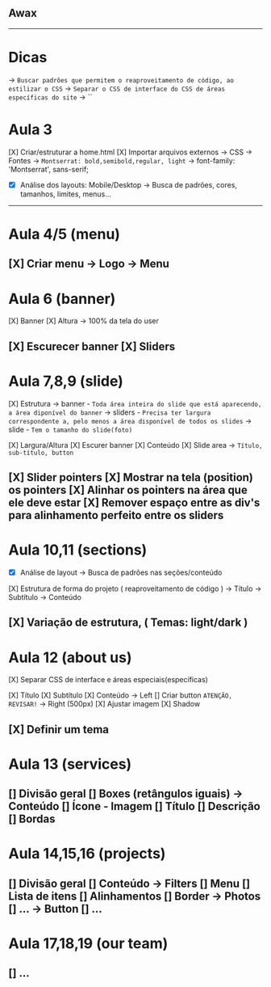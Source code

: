 ## Awax
---
# Dicas
   ->  `Buscar padrões que permitem o reaproveitamento de código, ao estilizar o CSS`
   ->  `Separar o CSS de interface do CSS de áreas específicas do site`
   ->  ``

# Aula 3

   [X] Criar/estruturar a home.html
   [X] Importar arquivos externos
      -> CSS
      -> Fontes -> `Montserrat: bold,semibold,regular, light`
      -> font-family: 'Montserrat', sans-serif;

   * [X] Análise dos layouts: Mobile/Desktop
      -> Busca de padrões, cores, tamanhos, limites, menus...  
---
# Aula 4/5 (menu)

   [X] Criar menu
      -> Logo
      -> Menu
--- 
# Aula 6 (banner)

   [X] Banner
   [X] Altura 
      -> 100% da tela do user

   [X] Escurecer banner
   [X] Sliders
---
# Aula 7,8,9 (slide)

   [X] Estrutura
      -> banner - `Toda área inteira do slide que está aparecendo, a área diponível do banner`
      -> sliders - `Precisa ter largura correspondente a, pelo menos a área disponível de todos os slides`
      -> slide - `Tem o tamanho do slide(foto)`

   [X] Largura/Altura
   [X] Escurer banner
   [X] Conteúdo
   [X] Slide area 
      -> `Título, sub-título, button`

   [X] Slider pointers
   [X] Mostrar na tela (position) os pointers
   [X] Alinhar os pointers na área que ele deve estar
   [X] Remover espaço entre as div's para alinhamento perfeito entre os sliders
---
# Aula 10,11 (sections)

   * [X] Análise de layout 
      -> Busca de padrões nas seções/conteúdo

   [X] Estrutura de forma do projeto ( reaproveitamento de código )
      -> Título
      -> Subtítulo
      -> Conteúdo

   [X] Variação de estrutura, ( Temas: light/dark )
---
# Aula 12 (about us)

   [X] Separar CSS de interface e áreas especiais(específicas)

   [X] Título
   [X] Subtítulo
   [X] Conteúdo 
      -> Left
         [] Criar button `ATENÇÃO, REVISAR!`
      -> Right (500px)
         [X] Ajustar imagem
         [X] Shadow

   [X] Definir um tema
---
# Aula 13 (services)

   [] Divisão geral
   [] Boxes (retângulos iguais)
      -> Conteúdo
         [] Ícone - Imagem
         [] Título
         [] Descrição
   [] Bordas
---
# Aula 14,15,16 (projects)

   [] Divisão geral
   [] Conteúdo
      -> Filters
         [] Menu
         [] Lista de itens
         [] Alinhamentos
         [] Border
      -> Photos
         [] ...
      -> Button
         [] ...
---
# Aula 17,18,19 (our team)

   [] ...
---
